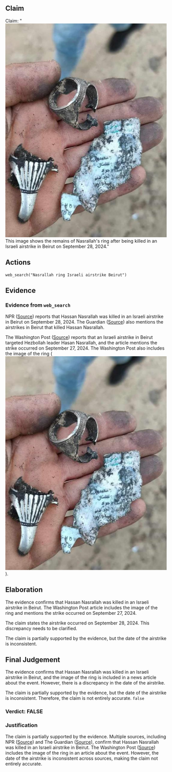 ## Claim
Claim: "![image 24](media/35.jpg) This image shows the remains of Nasrallah's ring after being killed in an Israeli airstrike in Beirut on September 28, 2024."

## Actions
```
web_search("Nasrallah ring Israeli airstrike Beirut")
```

## Evidence
### Evidence from `web_search`
NPR ([Source](https://www.npr.org/2024/09/28/g-s1-25279/israels-military-says-it-killed-hezbollah-leader)) reports that Hassan Nasrallah was killed in an Israeli airstrike in Beirut on September 28, 2024. The Guardian ([Source](https://www.theguardian.com/world/2024/sep/30/lebanon-reels-from-israeli-bombardment-with-no-sign-of-respite)) also mentions the airstrikes in Beirut that killed Hassan Nasrallah.

The Washington Post ([Source](https://www.washingtonpost.com/world/2024/09/28/israel-lebanon-hezbollah-hamas-war-news-gaza/)) reports that an Israeli airstrike in Beirut targeted Hezbollah leader Hasan Nasrallah, and the article mentions the strike occurred on September 27, 2024. The Washington Post also includes the image of the ring (![image 24](media/35.jpg)).


## Elaboration
The evidence confirms that Hassan Nasrallah was killed in an Israeli airstrike in Beirut. The Washington Post article includes the image of the ring and mentions the strike occurred on September 27, 2024.

The claim states the airstrike occurred on September 28, 2024. This discrepancy needs to be clarified.

The claim is partially supported by the evidence, but the date of the airstrike is inconsistent.


## Final Judgement
The evidence confirms that Hassan Nasrallah was killed in an Israeli airstrike in Beirut, and the image of the ring is included in a news article about the event. However, there is a discrepancy in the date of the airstrike.

The claim is partially supported by the evidence, but the date of the airstrike is inconsistent. Therefore, the claim is not entirely accurate. `false`


### Verdict: FALSE

### Justification
The claim is partially supported by the evidence. Multiple sources, including NPR ([Source](https://www.npr.org/2024/09/28/g-s1-25279/israels-military-says-it-killed-hezbollah-leader)) and The Guardian ([Source](https://www.theguardian.com/world/2024/sep/30/lebanon-reels-from-israeli-bombardment-with-no-sign-of-respite)), confirm that Hassan Nasrallah was killed in an Israeli airstrike in Beirut. The Washington Post ([Source](https://www.washingtonpost.com/world/2024/09/28/israel-lebanon-hezbollah-hamas-war-news-gaza/)) includes the image of the ring in an article about the event. However, the date of the airstrike is inconsistent across sources, making the claim not entirely accurate.
